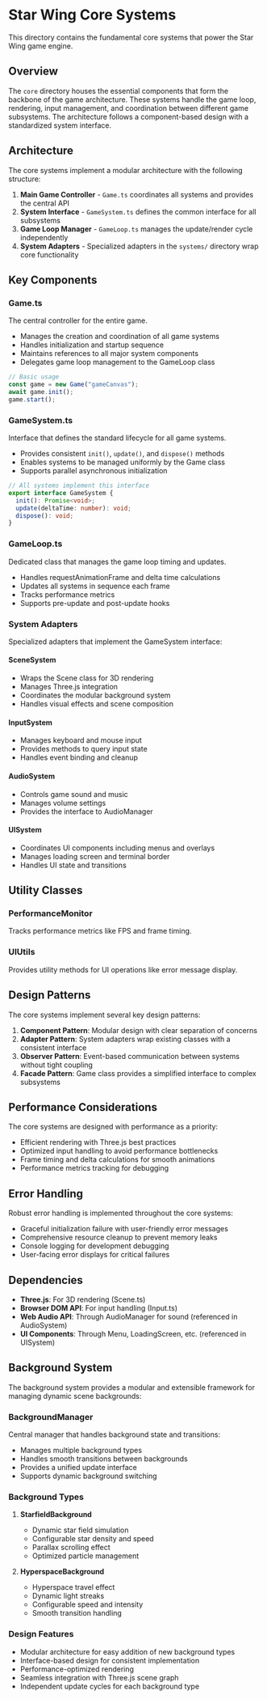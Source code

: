 # Star Wing Core Systems

This directory contains the fundamental core systems that power the Star Wing game engine.

## Overview

The `core` directory houses the essential components that form the backbone of the game architecture. These systems handle the game loop, rendering, input management, and coordination between different game subsystems. The architecture follows a component-based design with a standardized system interface.

## Architecture

The core systems implement a modular architecture with the following structure:

1. **Main Game Controller** - `Game.ts` coordinates all systems and provides the central API
2. **System Interface** - `GameSystem.ts` defines the common interface for all subsystems
3. **Game Loop Manager** - `GameLoop.ts` manages the update/render cycle independently
4. **System Adapters** - Specialized adapters in the `systems/` directory wrap core functionality

## Key Components

### Game.ts

The central controller for the entire game.

- Manages the creation and coordination of all game systems
- Handles initialization and startup sequence
- Maintains references to all major system components
- Delegates game loop management to the GameLoop class

```typescript
// Basic usage
const game = new Game("gameCanvas");
await game.init();
game.start();
```

### GameSystem.ts

Interface that defines the standard lifecycle for all game systems.

- Provides consistent `init()`, `update()`, and `dispose()` methods
- Enables systems to be managed uniformly by the Game class
- Supports parallel asynchronous initialization

```typescript
// All systems implement this interface
export interface GameSystem {
  init(): Promise<void>;
  update(deltaTime: number): void;
  dispose(): void;
}
```

### GameLoop.ts

Dedicated class that manages the game loop timing and updates.

- Handles requestAnimationFrame and delta time calculations
- Updates all systems in sequence each frame
- Tracks performance metrics
- Supports pre-update and post-update hooks

### System Adapters

Specialized adapters that implement the GameSystem interface:

#### SceneSystem

- Wraps the Scene class for 3D rendering
- Manages Three.js integration
- Coordinates the modular background system
- Handles visual effects and scene composition

#### InputSystem

- Manages keyboard and mouse input
- Provides methods to query input state
- Handles event binding and cleanup

#### AudioSystem

- Controls game sound and music
- Manages volume settings
- Provides the interface to AudioManager

#### UISystem

- Coordinates UI components including menus and overlays
- Manages loading screen and terminal border
- Handles UI state and transitions

## Utility Classes

### PerformanceMonitor

Tracks performance metrics like FPS and frame timing.

### UIUtils

Provides utility methods for UI operations like error message display.

## Design Patterns

The core systems implement several key design patterns:

1. **Component Pattern**: Modular design with clear separation of concerns
2. **Adapter Pattern**: System adapters wrap existing classes with a consistent interface
3. **Observer Pattern**: Event-based communication between systems without tight coupling
4. **Facade Pattern**: Game class provides a simplified interface to complex subsystems

## Performance Considerations

The core systems are designed with performance as a priority:

- Efficient rendering with Three.js best practices
- Optimized input handling to avoid performance bottlenecks
- Frame timing and delta calculations for smooth animations
- Performance metrics tracking for debugging

## Error Handling

Robust error handling is implemented throughout the core systems:

- Graceful initialization failure with user-friendly error messages
- Comprehensive resource cleanup to prevent memory leaks
- Console logging for development debugging
- User-facing error displays for critical failures

## Dependencies

- **Three.js**: For 3D rendering (Scene.ts)
- **Browser DOM API**: For input handling (Input.ts)
- **Web Audio API**: Through AudioManager for sound (referenced in AudioSystem)
- **UI Components**: Through Menu, LoadingScreen, etc. (referenced in UISystem)

## Background System

The background system provides a modular and extensible framework for managing dynamic scene backgrounds:

### BackgroundManager

Central manager that handles background state and transitions:

- Manages multiple background types
- Handles smooth transitions between backgrounds
- Provides a unified update interface
- Supports dynamic background switching

### Background Types

1. **StarfieldBackground**

   - Dynamic star field simulation
   - Configurable star density and speed
   - Parallax scrolling effect
   - Optimized particle management

2. **HyperspaceBackground**
   - Hyperspace travel effect
   - Dynamic light streaks
   - Configurable speed and intensity
   - Smooth transition handling

### Design Features

- Modular architecture for easy addition of new background types
- Interface-based design for consistent implementation
- Performance-optimized rendering
- Seamless integration with Three.js scene graph
- Independent update cycles for each background type
